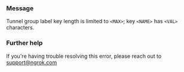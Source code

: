 
### Message
Tunnel group label key length is limited to <code>&lt;MAX&gt;</code>; key <code>&lt;NAME&gt;</code> has <code>&lt;VAL&gt;</code> characters.

### Further help
If you're having trouble resolving this error, please reach out to [support@ngrok.com](mailto:support@ngrok.com?subject=Help%20with%20ERR_NGROK_6509)

